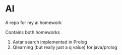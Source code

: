 # AI
A repo for my ai homework

Contains both homeworks
1) Astar search implemented in Prolog
2) Qlearning (but really just a q value) for java/prolog
